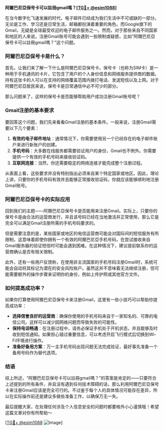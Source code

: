 **阿爾巴尼亞保号卡可以註冊gmail嗎？[[TG💪+ @esim1088](https://t.me/s/esim1088)]**

在当今数字化飞速发展的时代，电子邮件已经成为我们生活中不可或缺的一部分。无论是工作、学习还是日常生活，邮箱都扮演着重要的角色。而Google旗下的Gmail，无疑是全球最受欢迎的电子邮件服务之一。然而，对于那些来自不同国家和地区的人来说，注册Gmail账号可能会遇到一些限制或疑惑，比如“阿爾巴尼亞保号卡可以註冊gmail嗎？”这个问题。

### 阿爾巴尼亞保号卡是什么？

首先，让我们来了解一下什么是阿爾巴尼亞保号卡。保号卡（也称为SIM卡）是一种用于手机通讯的卡片，它包含了用户的个人身份信息和网络服务提供商的数据。持有这张卡的人可以在支持的网络覆盖范围内拨打电话、发送短信以及上网。对于阿爾巴尼亞居民来说，保号卡是日常通信中必不可少的部分。

那么问题来了，这样的保号卡是否能够帮助用户成功注册Gmail账号呢？

### Gmail注册的基本要求

要回答这个问题，我们先来看看Gmail注册的基本条件。一般来说，注册Gmail需要以下几个要素：

1. **有效的电子邮件地址**：通常情况下，你需要使用另一个已经存在的电子邮件账户来进行新账户的创建。
2. **手机号码**：大多数在线服务都需要验证用户的身份，Gmail也不例外。你需要提供一个有效的手机号码来接收验证码。
3. **互联网连接**：当然，你还需要稳定的网络连接才能完成整个注册过程。

从表面上看，这些要求并没有特别指出必须来自某个特定国家或地区。因此，理论上讲，只要你的手机号码有效并且能够正常接收验证码，你就应该能够顺利地注册Gmail账号。

### 阿爾巴尼亞保号卡的实际应用

回到我们的主题——阿爾巴尼亞保号卡是否能用来注册Gmail。实际上，只要你的保号卡是由合法的运营商发行，并且该号码已经在当地激活并正常使用，那么它是完全可以满足Gmail注册所需的手机号码要求的。

但是需要注意的是，某些国家或地区的电信运营商可能会对国际间的短信服务有所限制，这意味着即使你拥有一个有效的阿爾巴尼亞手机号码，在尝试接收来自Gmail服务器的验证短信时可能会遇到困难。在这种情况下，建议提前联系你的运营商确认是否有相关限制。

此外，还有一些用户反馈称，在使用非主流国家的手机号码注册Gmail时，系统可能会自动将其标记为潜在的安全风险账户。虽然这并不意味着无法继续注册，但可能需要额外的操作步骤来证明你的身份，例如上传护照或其他官方文件。

### 如何提高成功率？

如果你打算使用阿爾巴尼亞保号卡来注册Gmail，这里有一些小技巧可以帮助你提高成功率：

- **选择信誉良好的运营商**：确保你使用的手机号码来自于一家知名的、可靠的电信公司。这样可以减少因网络问题而导致失败的可能性。
- **保持电话畅通**：在注册过程中，请务必保证手机处于开机状态，并且能够及时收到短信通知。如果担心错过重要信息，可以考虑开启飞行模式后切换到Wi-Fi环境进行操作。
- **准备好备用方案**：万一主手机号码出现问题无法完成验证，最好事先准备一个备用号码作为替代选项。

### 结语

综上所述，“阿爾巴尼亞保号卡可以註冊gmail嗎？”的答案是肯定的——只要符合上述提到的所有条件，并且没有遇到任何技术障碍的话，那么利用阿爾巴尼亞保号卡来注册Gmail应该是完全可行的。不过鉴于每个人的具体情况可能存在差异，所以在实际操作前还是建议多做些准备工作，以确保万无一失。

最后提醒大家，在处理任何涉及个人信息安全的问题时都要格外小心谨慎哦！希望这篇文章对你有所帮助～

[[TG💪+ @esim1088](https://t.me/s/esim1088) ![Image](https://i.postimg.cc/4NQfJmqS/Snipaste-2025-05-13-00-14-12.png)]